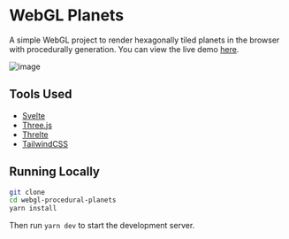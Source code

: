 # WebGL Planets

A simple WebGL project to render hexagonally tiled planets in the browser with procedurally generation. You can view the live demo [here](https://webgl-procedural-planets.vercel.app/).

![image](https://github.com/jarenglenn/webgl-procedural-planets/assets/25184096/e8097fb4-e4a2-4958-bf70-9f52166dbb22)


## Tools Used

- [Svelte](https://svelte.dev/)
- [Three.js](https://threejs.org/)
- [Threlte](https://threlte.xyz/)
- [TailwindCSS](https://tailwindcss.com/)

## Running Locally

```bash
git clone
cd webgl-procedural-planets
yarn install
```

Then run `yarn dev` to start the development server.
